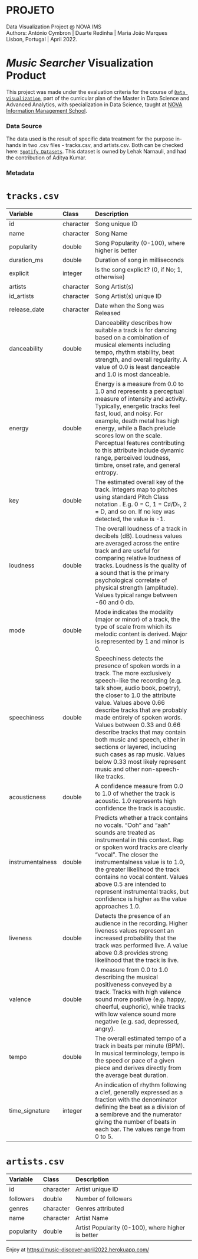 # PROJETO
Data Visualization Project @ NOVA IMS
<br>Authors: António Cymbron | Duarte Redinha | Maria João Marques
<br>Lisbon, Portugal | April 2022.

# _Music Searcher_ Visualization Product

This project was made under the evaluation criteria for the course of [`Data Visualization`](https://www.novaims.unl.pt/detalhe-disciplinas?d=200176&c=7512&r=2&o=1), part of the curricular plan of the Master in Data Science and Advanced Analytics, with specialization in Data Science, taught at [NOVA Information Management School](https://www.novaims.unl.pt/default).

### Data Source

The data used is the result of specific data treatment for the purpose in-hands in two .csv files - tracks.csv, and artists.csv. Both can be checked here: [`Spotify Datasets`](https://www.kaggle.com/datasets/lehaknarnauli/spotify-datasets?select=tracks.csv).
This dataset is owned by Lehak Narnauli, and had the contribution of Aditya Kumar.

### Metadata

# `tracks.csv`

|Variable                 |Class     |Description |
|:---|:---|:-----------|
|id                       |character | Song unique ID|
|name                     |character | Song Name|
|popularity               |double    | Song Popularity (0-100), where higher is better|
|duration_ms              |double    | Duration of song in milliseconds|
|explicit                 |integer   | Is the song explicit? (0, if No; 1, otherwise)|
|artists                  |character | Song Artist(s)|
|id_artists               |character | Song Artist(s) unique ID|
|release_date	            |character | Date when the Song was Released|
|danceability             |double    | Danceability describes how suitable a track is for dancing based on a combination of musical elements including tempo, rhythm stability, beat strength, and overall regularity. A value of 0.0 is least danceable and 1.0 is most danceable. |
|energy                   |double    | Energy is a measure from 0.0 to 1.0 and represents a perceptual measure of intensity and activity. Typically, energetic tracks feel fast, loud, and noisy. For example, death metal has high energy, while a Bach prelude scores low on the scale. Perceptual features contributing to this attribute include dynamic range, perceived loudness, timbre, onset rate, and general entropy. |
|key                      |double    | The estimated overall key of the track. Integers map to pitches using standard Pitch Class notation . E.g. 0 = C, 1 = C♯/D♭, 2 = D, and so on. If no key was detected, the value is -1. |
|loudness                 |double    | The overall loudness of a track in decibels (dB). Loudness values are averaged across the entire track and are useful for comparing relative loudness of tracks. Loudness is the quality of a sound that is the primary psychological correlate of physical strength (amplitude). Values typical range between -60 and 0 db.|
|mode                     |double    | Mode indicates the modality (major or minor) of a track, the type of scale from which its melodic content is derived. Major is represented by 1 and minor is 0.|
|speechiness              |double    | Speechiness detects the presence of spoken words in a track. The more exclusively speech-like the recording (e.g. talk show, audio book, poetry), the closer to 1.0 the attribute value. Values above 0.66 describe tracks that are probably made entirely of spoken words. Values between 0.33 and 0.66 describe tracks that may contain both music and speech, either in sections or layered, including such cases as rap music. Values below 0.33 most likely represent music and other non-speech-like tracks. |
|acousticness             |double    | A confidence measure from 0.0 to 1.0 of whether the track is acoustic. 1.0 represents high confidence the track is acoustic.|
|instrumentalness         |double    | Predicts whether a track contains no vocals. “Ooh” and “aah” sounds are treated as instrumental in this context. Rap or spoken word tracks are clearly “vocal”. The closer the instrumentalness value is to 1.0, the greater likelihood the track contains no vocal content. Values above 0.5 are intended to represent instrumental tracks, but confidence is higher as the value approaches 1.0. |
|liveness                 |double    | Detects the presence of an audience in the recording. Higher liveness values represent an increased probability that the track was performed live. A value above 0.8 provides strong likelihood that the track is live. |
|valence                  |double    | A measure from 0.0 to 1.0 describing the musical positiveness conveyed by a track. Tracks with high valence sound more positive (e.g. happy, cheerful, euphoric), while tracks with low valence sound more negative (e.g. sad, depressed, angry). |
|tempo                    |double    | The overall estimated tempo of a track in beats per minute (BPM). In musical terminology, tempo is the speed or pace of a given piece and derives directly from the average beat duration. |
|time_signature           |integer   | An indication of rhythm following a clef, generally expressed as a fraction with the denominator defining the beat as a division of a semibreve and the numerator giving the number of beats in each bar. The values range from 0 to 5. |


# `artists.csv`

|Variable                 |Class     |Description |
|:---|:---|:-----------|
|id                       |character | Artist unique ID|
|followers                |double    | Number of followers|
|genres                   |character | Genres attributed|
|name                     |character | Artist Name|
|popularity               |double    | Artist Popularity (0-100), where higher is better|

Enjoy at https://music-discover-april2022.herokuapp.com/
